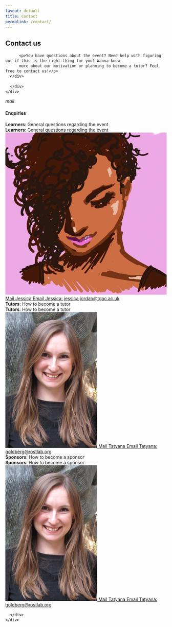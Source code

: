 ```yaml
---
layout: default
title: Contact
permalink: /contact/
---
```

<section class="blue lighten-3 primary-color">
  <div class="container">
    <!--   Icon Section   -->
    <div class="row">
      <div class="col s12 m8">
          <h1 class="primary-color">Contact us</h1>

          <p>You have questions about the event? Need help with figuring out if this is the right thing for you? Wanna know
          more about our motivation or planning to become a tutor? Feel free to contact us!</p>
      </div>

      </div>
    </div>
  </div>
</section>
<section class="contact">
  <div class="container">
    <!--   Icon Section   -->
    <div class="row">
      <div class="col m12 l2 mt-3 center hide-on-small-only">
        <i class="material-icons large secondary-color">mail</i>
      </div>
      <div class="col m12 l10">
        <div class="collection with-header">
          <div class="collection-header"><h4>Enquiries</h4></div>
          <div class="collection-item row">
            <div class="col s12 m6 center hide-on-med-and-up"><strong>Learners</strong>: General questions regarding the event</div>
            <div class="col s12 m6 hide-on-small-only"><strong>Learners</strong>: General questions regarding the event</div>
            <div class="col s12 m6 center">
              <a class="tertiary-color hide-on-med-and-up center" href="mailto:jessica.jordan@tgac.ac.uk?subject=Anita Borg Learners Question">
                <img class="circle" src="/media/jessicajordan.jpeg" />
                <span class="tertiary-color block">Mail Jessica</span>
              </a>
              <a class="tertiary-color left hide-on-small-only" href="mailto:jessica.jordan@tgac.ac.uk?subject=Anita Borg Learners Question">
                Email Jessica: jessica.jordan@tgac.ac.uk
              </a>
            </div>
          </div>
          <div class="collection-item row">
            <div class="col s12 m6 center hide-on-med-and-up"><strong>Tutors</strong>: How to become a tutor</div>
            <div class="col s12 m6 hide-on-small-only"><strong>Tutors</strong>: How to become a tutor</div>
            <div class="col s12 m6 center">
              <a class="tertiary-color hide-on-med-and-up center" href="mailto:goldberg@rostlab.org?subject=Anita Borg Tutors Question">
                <span class="circle-frame"><img src="/media/tatyana.jpg" /></span>
                <span class="tertiary-color block">Mail Tatyana</span>
              </a>
            <a class="tertiary-color left hide-on-small-only" href="mailto:goldberg@rostlab.org?subject=Anita Borg Tutors Question">Email Tatyana: goldberg@rostlab.org</a>
            </div>
          </div>
          <div class="collection-item row">
            <div class="col s12 m6 center hide-on-med-and-up"><strong>Sponsors</strong>: How to become a sponsor</div>
            <div class="col s12 m6 hide-on-small-only"><strong>Sponsors</strong>: How to become a sponsor</div>
            <div class="col s12 m6 center">
              <a class="tertiary-color hide-on-med-and-up center" href="mailto:goldberg@rostlab.org?subject=Anita Borg Sponsors Question">
                <span class="circle-frame"><img src="/media/tatyana.jpg" /></span>
                <span class="tertiary-color block">Mail Tatyana</span>
              </a>
            <a class="tertiary-color left hide-on-small-only" href="mailto:goldberg@rostlab.org?subject=Anita Borg Sponsors Question">Email Tatyana: goldberg@rostlab.org</a>
            </div>
          </div>
      </div>

      </div>
    </div>
  </div>
</section>
